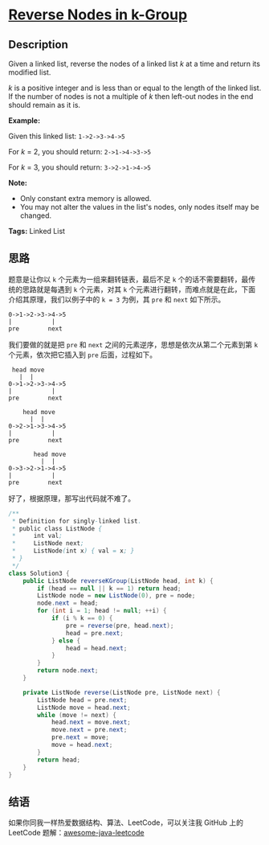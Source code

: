 # [Reverse Nodes in k-Group][title]

## Description

Given a linked list, reverse the nodes of a linked list *k* at a time and return its modified list.

*k* is a positive integer and is less than or equal to the length of the linked list. If the number of nodes is not a multiple of *k* then left-out nodes in the end should remain as it is.


**Example:**

Given this linked list: `1->2->3->4->5`

For *k* = 2, you should return: `2->1->4->3->5`

For *k* = 3, you should return: `3->2->1->4->5`

**Note:**

- Only constant extra memory is allowed.
- You may not alter the values in the list's nodes, only nodes itself may be changed.

**Tags:** Linked List


## 思路

题意是让你以 `k` 个元素为一组来翻转链表，最后不足 `k` 个的话不需要翻转，最传统的思路就是每遇到 `k` 个元素，对其 `k` 个元素进行翻转，而难点就是在此，下面介绍其原理，我们以例子中的 `k = 3` 为例，其 `pre` 和 `next` 如下所示。

```
0->1->2->3->4->5
|           |
pre        next
```

我们要做的就是把 `pre` 和 `next` 之间的元素逆序，思想是依次从第二个元素到第 `k` 个元素，依次把它插入到 `pre` 后面，过程如下。

```
 head move
   |  |
0->1->2->3->4->5
|           |
pre        next

    head move
      |  |
0->2->1->3->4->5
|           |
pre        next

       head move
         |  |
0->3->2->1->4->5
|           |
pre        next
```

好了，根据原理，那写出代码就不难了。

```java
/**
 * Definition for singly-linked list.
 * public class ListNode {
 *     int val;
 *     ListNode next;
 *     ListNode(int x) { val = x; }
 * }
 */
class Solution3 {
    public ListNode reverseKGroup(ListNode head, int k) {
        if (head == null || k == 1) return head;
        ListNode node = new ListNode(0), pre = node;
        node.next = head;
        for (int i = 1; head != null; ++i) {
            if (i % k == 0) {
                pre = reverse(pre, head.next);
                head = pre.next;
            } else {
                head = head.next;
            }
        }
        return node.next;
    }

    private ListNode reverse(ListNode pre, ListNode next) {
        ListNode head = pre.next;
        ListNode move = head.next;
        while (move != next) {
            head.next = move.next;
            move.next = pre.next;
            pre.next = move;
            move = head.next;
        }
        return head;
    }
}
```


## 结语

如果你同我一样热爱数据结构、算法、LeetCode，可以关注我 GitHub 上的 LeetCode 题解：[awesome-java-leetcode][ajl]



[title]: https://leetcode.com/problems/reverse-nodes-in-k-group
[ajl]: https://github.com/Blankj/awesome-java-leetcode
